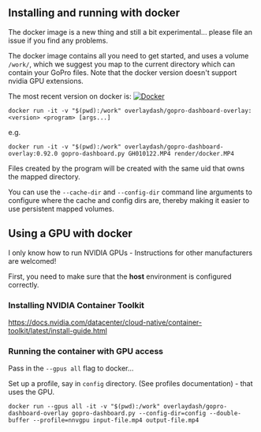 ## Installing and running with docker

The docker image is a new thing and still a bit experimental... please file an issue if you find any problems.

The docker image contains all you need to get started, and uses a volume `/work/`, which we suggest you map to the current directory which can contain your GoPro
files. Note that the docker version doesn't support nvidia GPU extensions.

The most recent version on docker is: <a href="https://hub.docker.com/r/overlaydash/gopro-dashboard-overlay"><img alt="Docker" src="https://img.shields.io/docker/v/overlaydash/gopro-dashboard-overlay?label=Docker&style=for-the-badge"></a>

```shell
docker run -it -v "$(pwd):/work" overlaydash/gopro-dashboard-overlay:<version> <program> [args...]
```

e.g.

```shell
docker run -it -v "$(pwd):/work" overlaydash/gopro-dashboard-overlay:0.92.0 gopro-dashboard.py GH010122.MP4 render/docker.MP4
```

Files created by the program will be created with the same uid that owns the mapped directory.

You can use the `--cache-dir` and `--config-dir` command line arguments to configure where the cache and config dirs are,
thereby making it easier to use persistent mapped volumes.

## Using a GPU with docker

I only know how to run NVIDIA GPUs - Instructions for other manufacturers are welcomed!

First, you need to make sure that the **host** environment is configured correctly. 

### Installing NVIDIA Container Toolkit

https://docs.nvidia.com/datacenter/cloud-native/container-toolkit/latest/install-guide.html

### Running the container with GPU access

Pass in the `--gpus all` flag to docker...

Set up a profile, say in `config` directory. (See profiles documentation) - that uses the GPU.

```shell
docker run --gpus all -it -v "$(pwd):/work" overlaydash/gopro-dashboard-overlay gopro-dashboard.py --config-dir=config --double-buffer --profile=nnvgpu input-file.mp4 output-file.mp4
```

